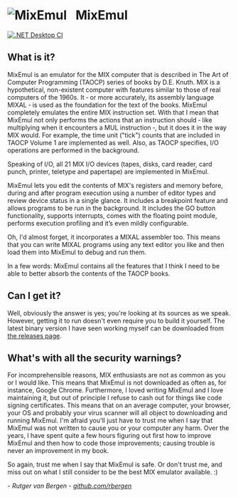 # ![MixEmul](http://rbergen.home.xs4all.nl/mixemullogo.jpg) &nbsp;&nbsp;MixEmul
[![.NET Desktop CI](https://github.com/rbergen/MixEmul/actions/workflows/dotnet-desktop.yml/badge.svg)](https://github.com/rbergen/MixEmul/actions/workflows/dotnet-desktop.yml)
## What is it?
MixEmul is an emulator for the MIX computer that is described in The Art of Computer Programming (TAOCP) series of books by D.E. Knuth. MIX is a hypothetical, non-existent computer with features similar to those of real computers of the 1960s. It ‑ or more accurately, its assembly language MIXAL ‑ is used as the foundation for the text of the books.
MixEmul completely emulates the entire MIX instruction set. With that I mean that MixEmul not only performs the actions that an instruction should ‑ like multiplying when it encounters a MUL instruction ‑, but it does it in the way MIX would. For example, the time unit ("tick") counts that are included in TAOCP Volume 1 are implemented as well. Also, as TAOCP specifies, I/O operations are performed in the background.

Speaking of I/O, all 21 MIX I/O devices (tapes, disks, card reader, card punch, printer, teletype and papertape) are implemented in MixEmul.

MixEmul lets you edit the contents of MIX's registers and memory before, during and after program execution using a number of editor types and review device status in a single glance. It includes a breakpoint feature and allows programs to be run in the background. It includes the GO button functionality, supports interrupts, comes with the floating point module, performs execution profiling and it’s even mildly configurable.

Oh, I'd almost forget, it incorporates a MIXAL assembler too. This means that you can write MIXAL programs using any text editor you like and then load them into MixEmul to debug and run them.

In a few words: MixEmul contains all the features that I think I need to be able to better absorb the contents of the TAOCP books.

## Can I get it?
Well, obviously the answer is yes; you're looking at its sources as we speak. However, getting it to run doesn't even require you to build it yourself. The latest binary version I have seen working myself can be downloaded from [the releases page](https://github.com/rbergen/MixEmul/releases).

## What's with all the security warnings?
For incomprehensible reasons, MIX enthusiasts are not as common as you or I would like. This means that MixEmul is not downloaded as often as, for instance, Google Chrome. Furthermore, I loved writing MixEmul and I love maintaining it, but out of principle I refuse to cash out for things like code signing certificates. This means that on an average computer, your browser, your OS and probably your virus scanner will all object to downloading and running MixEmul.
I'm afraid you'll just have to trust me when I say that MixEmul was not written to cause you or your computer any harm. Over the years, I have spent quite a few hours figuring out first how to improve MixEmul and then how to code those improvements; causing trouble is never an improvement in my book.

So again, trust me when I say that MixEmul is safe. Or don't trust me, and miss out on what I still consider to be the best MIX emulator available. :)

_- Rutger van Bergen - [github.com/rbergen](https://github.com/rbergen)_
